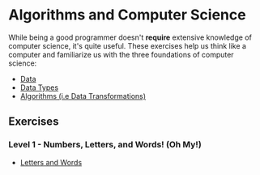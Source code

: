 # Algorithms and Computer Science

While being a good programmer doesn't **require** extensive knowledge of
computer science, it's quite useful. These exercises help us think like a
computer and familiarize us with the three foundations of computer science:

* [Data](http://glossary.codeunion.io/data)
* [Data Types](http://glossary.codeunion.io/data-types)
* [Algorithms (i.e Data
  Transformations)](http://glossary.codeunion.io/algorithms-data-transformations)

## Exercises

### Level 1 - Numbers, Letters, and Words! (Oh My!)

* [Letters and Words](letters_and_words)
